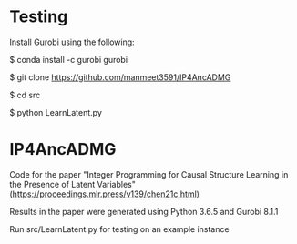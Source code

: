 # Testing

Install Gurobi using the following:

$ conda install -c gurobi gurobi

$ git clone https://github.com/manmeet3591/IP4AncADMG

$ cd src 

$ python LearnLatent.py

# IP4AncADMG
Code for the paper "Integer Programming for Causal Structure Learning in the Presence of Latent Variables" (https://proceedings.mlr.press/v139/chen21c.html)

Results in the paper were generated using Python 3.6.5 and Gurobi 8.1.1

Run src/LearnLatent.py for testing on an example instance
